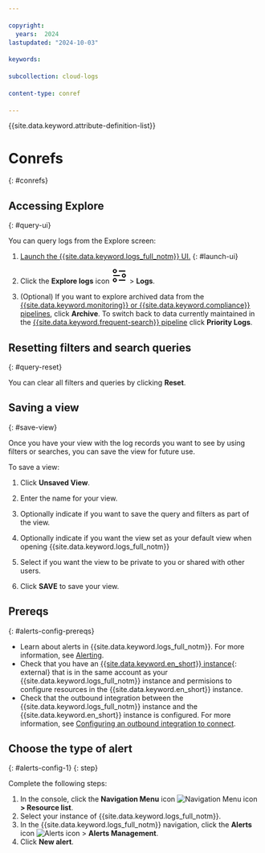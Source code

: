 ```yaml
---

copyright:
  years:  2024
lastupdated: "2024-10-03"

keywords:

subcollection: cloud-logs

content-type: conref

---
```


{{site.data.keyword.attribute-definition-list}}


# Conrefs
{: #conrefs}



## Accessing Explore
{: #query-ui}

You can query logs from the Explore screen:

1. [Launch the {{site.data.keyword.logs_full_notm}} UI.](/docs/cloud-logs?topic=cloud-logs-instance-launch#instance-launch-cloud-ui)
{: #launch-ui}

2. Click the **Explore logs** icon ![Explore logs icon](/icons/explore.svg "Explore logs") > **Logs**.

3. (Optional) If you want to explore archived data from the [{{site.data.keyword.monitoring}} or {{site.data.keyword.compliance}} pipelines](/docs/cloud-logs?topic=cloud-logs-tco-optimizer), click **Archive**. To switch back to data currently maintained in the [{{site.data.keyword.frequent-search}} pipeline](/docs/cloud-logs?topic=cloud-logs-tco-optimizer) click **Priority Logs**.



## Resetting filters and search queries
{: #query-reset}

You can clear all filters and queries by clicking **Reset**.



## Saving a view
{: #save-view}

Once you have your view with the log records you want to see by using filters or searches, you can save the view for future use.

To save a view:

1. Click **Unsaved View**.

2. Enter the name for your view.

3. Optionally indicate if you want to save the query and filters as part of the view.

4. Optionally indicate if you want the view set as your default view when opening {{site.data.keyword.logs_full_notm}}

5. Select if you want the view to be private to you or shared with other users.

6. Click **SAVE** to save your view.








## Prereqs
{: #alerts-config-prereqs}

- Learn about alerts in {{site.data.keyword.logs_full_notm}}. For more information, see [Alerting](/docs/cloud-logs?topic=cloud-logs-alerts).
- Check that you have an [{{site.data.keyword.en_short}} instance](/catalog/services/event-notifications){: external} that is in the same account as your {{site.data.keyword.logs_full_notm}} instance and permisions to configure resources in the {{site.data.keyword.en_short}} instance.
- Check that the outbound integration between the {{site.data.keyword.logs_full_notm}} instance and the {{site.data.keyword.en_short}} instance is configured. For more information, see [Configuring an outbound integration to connect](/docs/cloud-logs?topic=cloud-logs-event-notifications-configure).



## Choose the type of alert
{: #alerts-config-1}
{: step}

Complete the following steps:

1. In the console, click the **Navigation Menu** icon ![Navigation Menu icon](../icons/icon_hamburger.svg) **> Resource list**.
2. Select your instance of {{site.data.keyword.logs_full_notm}}.
3. In the {{site.data.keyword.logs_full_notm}} navigation, click the **Alerts** icon ![Alerts icon](../icons/alerts.svg "Alerts") > **Alerts Management**.
4. Click **New alert**.
